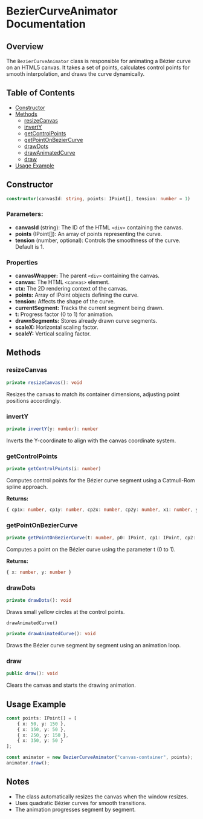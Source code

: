 # BezierCurveAnimator Documentation

## Overview
The `BezierCurveAnimator` class is responsible for animating a Bézier curve on an HTML5 canvas. It takes a set of points, calculates control points for smooth interpolation, and draws the curve dynamically.

## Table of Contents
- [Constructor](#constructor)
- [Methods](#methods)
  - [resizeCanvas](#resizecanvas)
  - [invertY](#inverty)
  - [getControlPoints](#getcontrolpoints)
  - [getPointOnBezierCurve](#getpointonbeziercurve)
  - [drawDots](#drawdots)
  - [drawAnimatedCurve](#drawanimatedcurve)
  - [draw](#draw)
- [Usage Example](#usage-example)
## Constructor

```typescript
constructor(canvasId: string, points: IPoint[], tension: number = 1)
```

### Parameters:

- **canvasId** (string): The ID of the HTML `<div>` containing the canvas.
- **points** (IPoint[]): An array of points representing the curve.
- **tension** (number, optional): Controls the smoothness of the curve. Default is 1.

### Properties

- **canvasWrapper:** The parent `<div>` containing the canvas.
- **canvas:** The HTML `<canvas>` element.
- **ctx:** The 2D rendering context of the canvas.
- **points:** Array of IPoint objects defining the curve.
- **tension:** Affects the shape of the curve.
- **currentSegment:** Tracks the current segment being drawn.
- **t:** Progress factor (0 to 1) for animation.
- **drawnSegments:** Stores already drawn curve segments.
- **scaleX:** Horizontal scaling factor.
- **scaleY:** Vertical scaling factor.

## Methods
### resizeCanvas
```typescript
private resizeCanvas(): void
```
Resizes the canvas to match its container dimensions, adjusting point positions accordingly.

### invertY
```typescript
private invertY(y: number): number
```
Inverts the Y-coordinate to align with the canvas coordinate system.

### getControlPoints
```typescript
private getControlPoints(i: number)
```
Computes control points for the Bézier curve segment using a Catmull-Rom spline approach.

**Returns:**

``` typescript
{ cp1x: number, cp1y: number, cp2x: number, cp2y: number, x1: number, y1: number, x2: number, y2: number }
```

### getPointOnBezierCurve

```typescript
private getPointOnBezierCurve(t: number, p0: IPoint, cp1: IPoint, cp2: IPoint, p3: IPoint)
```
Computes a point on the Bézier curve using the parameter t (0 to 1).

**Returns:**
```typescript
{ x: number, y: number }
```
### drawDots
```typescript
private drawDots(): void
```
Draws small yellow circles at the control points.

`drawAnimatedCurve()`

```typescript
private drawAnimatedCurve(): void
```
Draws the Bézier curve segment by segment using an animation loop.

### draw

```typescript
public draw(): void
```
Clears the canvas and starts the drawing animation.


## Usage Example
``` typescript
const points: IPoint[] = [
    { x: 50, y: 150 },
    { x: 150, y: 50 },
    { x: 250, y: 150 },
    { x: 350, y: 50 }
];

const animator = new BezierCurveAnimator("canvas-container", points);
animator.draw();
```

## Notes
- The class automatically resizes the canvas when the window resizes.
- Uses quadratic Bézier curves for smooth transitions.
- The animation progresses segment by segment.
